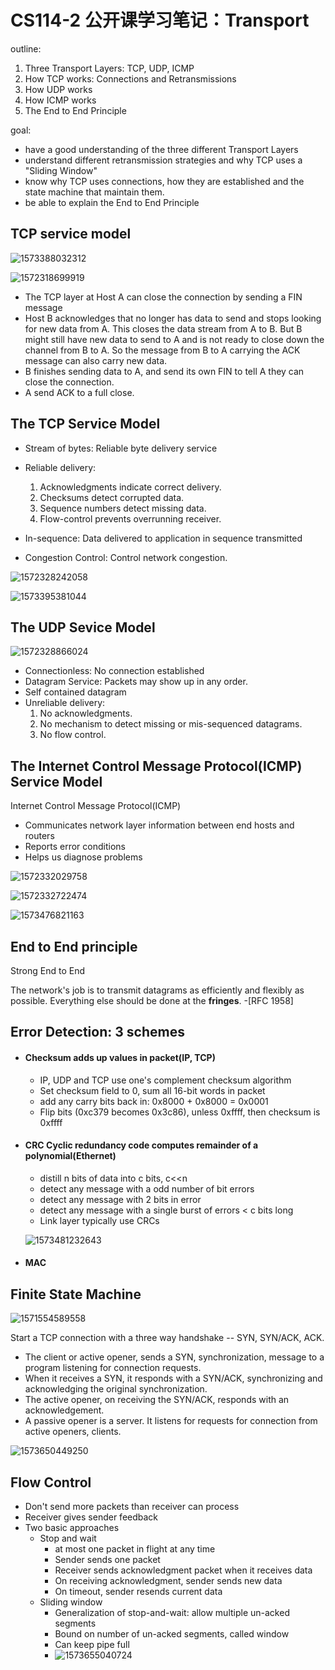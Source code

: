 

# CS114-2 公开课学习笔记：Transport

outline:

1. Three Transport Layers: TCP, UDP, ICMP
2. How TCP works: Connections and Retransmissions
3. How UDP works
4. How ICMP works
5. The End to End Principle

goal:

-  have a good understanding of the three different Transport Layers
- understand different retransmission strategies and why TCP uses a "Sliding Window"
- know why TCP uses connections, how they are established and the state machine that maintain them.
- be able to explain the End to End Principle

## TCP service model

![1573388032312](../images/cs114/15-0.png)

![1572318699919](../images/cs114/15-1.png)

- The TCP layer at Host A can close the connection by sending a FIN message
- Host B acknowledges that no longer has data to send and stops looking for new data from A. This closes the data stream from A to B. But B might still have new data to send to A and is not ready to close down the channel from B to A. So the message from B to A carrying the ACK message can also carry new data.
- B finishes sending data to A, and send its own FIN to tell A they can close the connection.
- A send ACK to a full close.

## The TCP Service Model

- Stream of bytes: Reliable byte delivery service


- Reliable delivery: 
  1. Acknowledgments indicate correct delivery.
  2. Checksums detect corrupted data.
  3. Sequence numbers detect missing data.
  4. Flow-control prevents overrunning receiver.
- In-sequence: Data delivered to application in sequence transmitted
- Congestion Control: Control network congestion.


![1572328242058](../images/cs114/15-2.png)

![1573395381044](../images/cs114/15-6.png)

## The UDP Sevice Model

![1572328866024](../images/cs114/15-3.png)

- Connectionless: No connection established
- Datagram Service: Packets may show up in any order.
- Self contained datagram
- Unreliable delivery:
  1. No acknowledgments.
  2. No mechanism to detect missing or mis-sequenced datagrams.
  3. No flow control.

## The Internet Control Message Protocol(ICMP) Service Model

Internet Control Message Protocol(ICMP)

- Communicates network layer information between end hosts and routers
- Reports error conditions
- Helps us diagnose problems

![1572332029758](../images/cs114/15-4.png)

![1572332722474](../images/cs114/15-5.png)



![1573476821163](../images/cs114/17-1.png)

## End to End principle

Strong End to End

The network's job is to transmit datagrams as efficiently and flexibly as possible. Everything else should be done at the **fringes**. -[RFC 1958]



## Error Detection: 3 schemes

- #### Checksum adds up values in packet(IP, TCP)

  - IP, UDP and TCP use one's complement checksum algorithm
  - Set checksum field to 0, sum all 16-bit words in packet
  - add any carry bits back in: 0x8000 + 0x8000 = 0x0001
  - Flip bits (0xc379 becomes 0x3c86), unless 0xffff, then checksum is 0xffff

- #### CRC Cyclic redundancy code computes remainder of a polynomial(Ethernet)

  - distill n bits of data into c bits, c<<n
  - detect any message with a odd number of bit errors
  - detect any message with 2 bits in error
  - detect any message with a single burst of errors < c bits long
  - Link layer typically use CRCs

  ![1573481232643](../images/cs114/10-2.png)

- #### MAC



## Finite State Machine

![1571554589558](../images/cs114/9-2.png)

Start a TCP connection with a three way handshake -- SYN, SYN/ACK, ACK.

- The client or active opener, sends a SYN, synchronization, message to a program listening for connection requests.
- When it receives a SYN, it responds with a SYN/ACK, synchronizing and acknowledging the original synchronization. 
- The active opener, on receiving the SYN/ACK, responds with an acknowledgement. 
- A passive opener is a server. It listens for requests for connection from active openers, clients.

![1573650449250](../images/cs114/9-4.png)



## Flow Control

- Don't send more packets than receiver can process
- Receiver gives sender feedback
- Two basic approaches
  - Stop and wait
    - at most one packet in flight at any time
    - Sender sends one packet
    - Receiver sends acknowledgment packet when it receives data
    - On receiving acknowledgment, sender sends new data
    - On timeout, sender resends current data
  - Sliding window
    - Generalization of stop-and-wait: allow multiple un-acked segments
    - Bound on number of un-acked segments, called window
    - Can keep pipe full
    - ![1573655040724](../images/cs114/22-1.png)